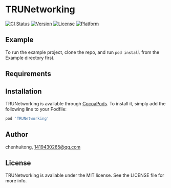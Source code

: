 # TRUNetworking

[![CI Status](https://img.shields.io/travis/chenhuitong/TRUNetworking.svg?style=flat)](https://travis-ci.org/chenhuitong/TRUNetworking)
[![Version](https://img.shields.io/cocoapods/v/TRUNetworking.svg?style=flat)](https://cocoapods.org/pods/TRUNetworking)
[![License](https://img.shields.io/cocoapods/l/TRUNetworking.svg?style=flat)](https://cocoapods.org/pods/TRUNetworking)
[![Platform](https://img.shields.io/cocoapods/p/TRUNetworking.svg?style=flat)](https://cocoapods.org/pods/TRUNetworking)

## Example

To run the example project, clone the repo, and run `pod install` from the Example directory first.

## Requirements

## Installation

TRUNetworking is available through [CocoaPods](https://cocoapods.org). To install
it, simply add the following line to your Podfile:

```ruby
pod 'TRUNetworking'
```

## Author

chenhuitong, 1419430265@qq.com

## License

TRUNetworking is available under the MIT license. See the LICENSE file for more info.
